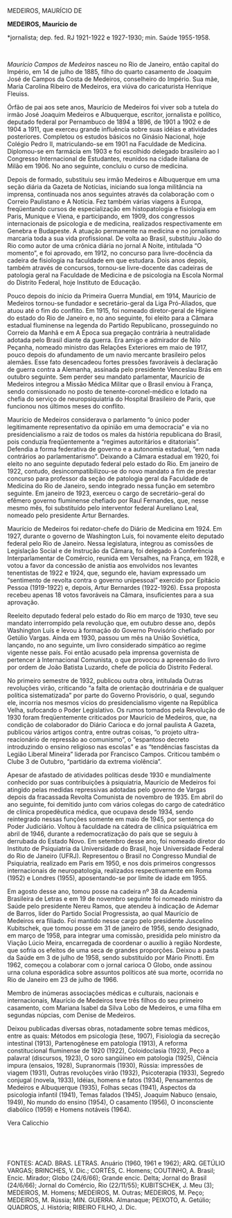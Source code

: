 MEDEIROS, MAURÍCIO DE

**MEDEIROS, Maurício de**

\*jornalista; dep. fed. RJ 1921-1922 e 1927-1930; min. Saúde 1955-1958.

 

*Maurício Campos de Medeiros* nasceu no Rio de Janeiro, então capital do
Império, em 14 de julho de 1885, filho do quarto casamento de Joaquim
José de Campos da Costa de Medeiros, conselheiro do Império. Sua mãe,
Maria Carolina Ribeiro de Medeiros, era viúva do caricaturista Henrique
Fleuiss.

Órfão de pai aos sete anos, Maurício de Medeiros foi viver sob a tutela
do irmão José Joaquim Medeiros e Albuquerque, escritor, jornalista e
político, deputado federal por Pernambuco de 1894 a 1896, de 1901 a 1902
e de 1904 a 1911, que exerceu grande influência sobre suas idéias e
atividades posteriores. Completou os estudos básicos no Ginásio
Nacional, hoje Colégio Pedro II, matriculando-se em 1901 na Faculdade de
Medicina. Diplomou-se em farmácia em 1903 e foi escolhido delegado
brasileiro ao I Congresso Internacional de Estudantes, reunidos na
cidade italiana de Milão em 1906. No ano seguinte, concluiu o curso de
medicina.

Depois de formado, substituiu seu irmão Medeiros e Albuquerque em uma
seção diária da Gazeta de Notícias, iniciando sua longa militância na
imprensa, continuada nos anos seguintes através da colaboração com o
Correio Paulistano e A Notícia. Fez também várias viagens à Europa,
freqüentando cursos de especialização em histopatologia e fisiologia em
Paris, Munique e Viena, e participando, em 1909, dos congressos
internacionais de psicologia e de medicina, realizados respectivamente
em Genebra e Budapeste. A atuação permanente na medicina e no jornalismo
marcaria toda a sua vida profissional. De volta ao Brasil, substituiu
João do Rio como autor de uma crônica diária no jornal A Noite,
intitulada “O momento”, e foi aprovado, em 1912, no concurso para
livre-docência da cadeira de fisiologia na faculdade em que estudara.
Dois anos depois, também através de concursos, tornou-se livre-docente
das cadeiras de patologia geral na Faculdade de Medicina e de psicologia
na Escola Normal do Distrito Federal, hoje Instituto de Educação.

Pouco depois do início da Primeira Guerra Mundial, em 1914, Maurício de
Medeiros tornou-se fundador e secretário-geral da Liga Pró-Aliados, que
atuou até o fim do conflito. Em 1915, foi nomeado diretor-geral de
Higiene do estado do Rio de Janeiro e, no ano seguinte, foi eleito para
a Câmara estadual fluminense na legenda do Partido Republicano,
prosseguindo no Correio da Manhã e em A Época sua pregação contrária à
neutralidade adotada pelo Brasil diante da guerra. Era amigo e admirador
de Nilo Peçanha, nomeado ministro das Relações Exteriores em maio de
1917, pouco depois do afundamento de um navio mercante brasileiro pelos
alemães. Esse fato desencadeou fortes pressões favoráveis à declaração
de guerra contra a Alemanha, assinada pelo presidente Venceslau Brás em
outubro seguinte. Sem perder seu mandato parlamentar, Maurício de
Medeiros integrou a Missão Médica Militar que o Brasil enviou à França,
sendo comissionado no posto de tenente-coronel-médico e lotado na chefia
do serviço de neuropsiquiatria do Hospital Brasileiro de Paris, que
funcionou nos últimos meses do conflito.

Maurício de Medeiros considerava o parlamento “o único poder
legitimamente representativo da opinião em uma democracia” e via no
presidencialismo a raiz de todos os males da história republicana do
Brasil, pois conduzia freqüentemente a “regimes autoritários e
ditatoriais”. Defendia a forma federativa de governo e a autonomia
estadual, “em nada contrários ao parlamentarismo”. Deixando a Câmara
estadual em 1920, foi eleito no ano seguinte deputado federal pelo
estado do Rio. Em janeiro de 1922, contudo, desincompatibilizou-se do
novo mandato a fim de prestar concurso para professor da seção de
patologia geral da Faculdade de Medicina do Rio de Janeiro, sendo
integrado nessa função em setembro seguinte. Em janeiro de 1923, exerceu
o cargo de secretário-geral do efêmero governo fluminense chefiado por
Raul Fernandes, que, nesse mesmo mês, foi substituído pelo interventor
federal Aureliano Leal, nomeado pelo presidente Artur Bernardes.

Maurício de Medeiros foi redator-chefe do Diário de Medicina em 1924. Em
1927, durante o governo de Washington Luís, foi novamente eleito
deputado federal pelo Rio de Janeiro. Nessa legislatura, integrou as
comissões de Legislação Social e de Instrução da Câmara, foi delegado à
Conferência Interparlamentar de Comércio, reunida em Versalhes, na
França, em 1928, e votou a favor da concessão de anistia aos envolvidos
nos levantes tenentistas de 1922 e 1924, que, segundo ele, haviam
expressado um “sentimento de revolta contra o governo unipessoal”
exercido por Epitácio Pessoa (1919-1922) e, depois, Artur Bernardes
(1922-1926). Essa proposta recebeu apenas 18 votos favoráveis na Câmara,
insuficientes para a sua aprovação.

Reeleito deputado federal pelo estado do Rio em março de 1930, teve seu
mandato interrompido pela revolução que, em outubro desse ano, depôs
Washington Luís e levou à formação do Governo Provisório chefiado por
Getúlio Vargas. Ainda em 1930, passou um mês na União Soviética,
lançando, no ano seguinte, um livro considerado simpático ao regime
vigente nesse país. Foi então acusado pela imprensa governista de
pertencer à Internacional Comunista, o que provocou a apreensão do livro
por ordem de João Batista Luzardo, chefe de polícia do Distrito Federal.

No primeiro semestre de 1932, publicou outra obra, intitulada Outras
revoluções virão, criticando “a falta de orientação doutrinária e de
qualquer política sistematizada” por parte do Governo Provisório, o
qual, segundo ele, incorria nos mesmos vícios do presidencialismo
vigente na República Velha, sufocando o Poder Legislativo. Os rumos
tomados pela Revolução de 1930 foram freqüentemente criticados por
Maurício de Medeiros, que, na condição de colaborador do Diário Carioca
e do jornal paulista A Gazeta, publicou vários artigos contra, entre
outras coisas, “o projeto ultra-reacionário de repressão ao comunismo”,
o “espantoso decreto introduzindo o ensino religioso nas escolas” e as
“tendências fascistas da Legião Liberal Mineira” liderada por Francisco
Campos. Criticou também o Clube 3 de Outubro, “partidário da extrema
violência”.

Apesar de afastado de atividades políticas desde 1930 e mundialmente
conhecido por suas contribuições à psiquiatria, Maurício de Medeiros foi
atingido pelas medidas repressivas adotadas pelo governo de Vargas
depois da fracassada Revolta Comunista de novembro de 1935. Em abril do
ano seguinte, foi demitido junto com vários colegas do cargo de
catedrático de clínica propedêutica médica, que ocupava desde 1934,
sendo reintegrado nessas funções somente em maio de 1945, por sentença
do Poder Judiciário. Voltou à faculdade na cátedra de clínica
psiquiátrica em abril de 1946, durante a redemocratização do país que se
seguiu à derrubada do Estado Novo. Em setembro desse ano, foi nomeado
diretor do Instituto de Psiquiatria da Universidade do Brasil, hoje
Universidade Federal do Rio de Janeiro (UFRJ). Representou o Brasil no
Congresso Mundial de Psiquiatria, realizado em Paris em 1950, e nos dois
primeiros congressos internacionais de neuropatologia, realizados
respectivamente em Roma (1952) e Londres (1955), aposentando-se por
limite de idade em 1955.

Em agosto desse ano, tomou posse na cadeira nº 38 da Academia Brasileira
de Letras e em 19 de novembro seguinte foi nomeado ministro da Saúde
pelo presidente Nereu Ramos, que atendeu à indicação de Ademar de
Barros, líder do Partido Social Progressista, ao qual Maurício de
Medeiros era filiado. Foi mantido nesse cargo pelo presidente Juscelino
Kubitschek, que tomou posse em 31 de janeiro de 1956, sendo designado,
em março de 1958, para integrar uma comissão, presidida pelo ministro da
Viação Lúcio Meira, encarregada de coordenar o auxílio à região
Nordeste, que sofria os efeitos de uma seca de grandes proporções.
Deixou a pasta da Saúde em 3 de julho de 1958, sendo substituído por
Mário Pinotti. Em 1962, começou a colaborar com o jornal carioca O
Globo, onde assinou urna coluna esporádica sobre assuntos políticos até
sua morte, ocorrida no Rio de Janeiro em 23 de julho de 1966.

Membro de inúmeras associações médicas e culturais, nacionais e
internacionais, Maurício de Medeiros teve três filhos do seu primeiro
casamento, com Mariana Isabel da Silva Lobo de Medeiros, e uma filha em
segundas núpcias, com Denise de Medeiros.

Deixou publicadas diversas obras, notadamente sobre temas médicos, entre
as quais: Métodos em psicologia (tese, 1907), Fisiologia da secreção
intestinal (1913), Partenogênese em patologia (1913), A reforma
constitucional fluminense de 1920 (1922), Coloidoclasia (1923), Peço a
palavra! (discursos, 1923), O soro sangüíneo em patologia (1925),
Ciência impura (ensaios, 1928), Supranormais (1930), Rússia: impressões
de viagem (1931), Outras revoluções virão (1932), Psicoterapia (1933),
Segredo conjugal (novela, 1933), Idéias, homens e fatos (1934),
Pensamentos de Medeiros e Albuquerque (1935), Folhas secas (1941),
Aspectos da psicologia infantil (1941), Temas falados (1945), Joaquim
Nabuco (ensaio, 1949), No mundo do ensino (1954), O casamento (1956), O
inconsciente diabólico (1959) e Homens notáveis (1964).

Vera Calicchio

 

 

FONTES: ACAD. BRAS. LETRAS. Anuário (1960, 1961 e 1962); ARQ. GETÚLIO
VARGAS; BRINCHES, V. Dic.; CORTÉS, C. Homens; COUTINHO, A. Brasil;
Encic. Mirador; Globo (24/6/66); Grande encic. Delta; Jornal do Brasil
(24/6/66); Jornal do Comércio, Rio (22/11/55); KUBITSCHEK, J. Meu (3);
MEDEIROS, M. Homens; MEDEIROS, M. Outras; MEDEIROS, M. Peço; MEDEIROS,
M. Rússia; MIN. GUERRA. Almanaque; PEIXOTO, A. Getúlio; QUADROS, J.
História; RIBEIRO FILHO, J. Dic.

 
